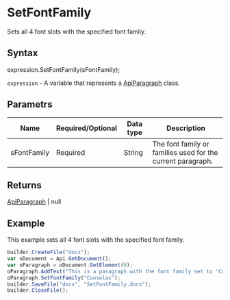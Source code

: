 # SetFontFamily

Sets all 4 font slots with the specified font family.

## Syntax

expression.SetFontFamily(sFontFamily);

`expression` - A variable that represents a [ApiParagraph](../ApiParagraph.md) class.

## Parametrs

| **Name** | **Required/Optional** | **Data type** | **Description** |
| ------------- | ------------- | ------------- | ------------- |
| sFontFamily | Required | String | The font family or families used for the current paragraph. |

## Returns

[ApiParagraph](../ApiParagraph.md) &#124; null

## Example

This example sets all 4 font slots with the specified font family.

```javascript
builder.CreateFile("docx");
var oDocument = Api.GetDocument();
var oParagraph = oDocument.GetElement(0);
oParagraph.AddText("This is a paragraph with the font family set to 'Consolas'.");
oParagraph.SetFontFamily("Consolas");
builder.SaveFile("docx", "SetFontFamily.docx");
builder.CloseFile();
```